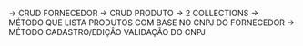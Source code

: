 -> CRUD FORNECEDOR
-> CRUD PRODUTO
-> 2 COLLECTIONS
-> MÉTODO QUE LISTA PRODUTOS COM BASE NO CNPJ DO FORNECEDOR
-> MÉTODO CADASTRO/EDIÇÂO VALIDAÇÃO DO CNPJ

